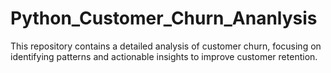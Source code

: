 # Python_Customer_Churn_Ananlysis
This repository contains a detailed analysis of customer churn, focusing on identifying patterns and actionable insights to improve customer retention. 
